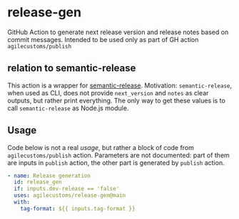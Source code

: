 # release-gen
GitHub Action to generate next release version and release notes based on commit messages.
Intended to be used only as part of GH action `agilecustoms/publish`

## relation to semantic-release
This action is a wrapper for [semantic-release](https://github.com/semantic-release/semantic-release).
Motivation: `semantic-release`, when used as CLI, does not provide `next_version` and `notes` as clear outputs, but rather print everything.
The only way to get these values is to call `semantic-release` as Node.js module.

## Usage
Code below is not a real _usage_, but rather a block of code from `agilecustoms/publish` action.
Parameters are not documented: part of them are inputs in `publish` action, the other part is generated by `publish` action.
```yaml
- name: Release generation
  id: release_gen
  if: inputs.dev-release == 'false'
  uses: agilecustoms/release-gen@main
  with:
    tag-format: ${{ inputs.tag-format }}
```
